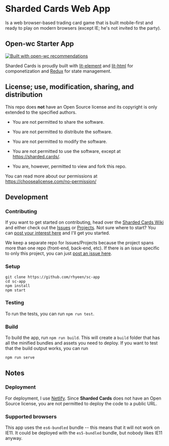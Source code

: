 # Sharded Cards Web App
Is a web browser-based trading card game that is built mobile-first and ready to play on modern browsers (except IE; he's not invited to the party).

## Open-wc Starter App

[![Built with open-wc recommendations](https://img.shields.io/badge/built%20with-open--wc-blue.svg)](https://github.com/open-wc)

Sharded Cards is proudly built with [lit-element](https://github.com/PolymerLabs/lit-element) and [lit-html](https://github.com/PolymerLabs/lit-html) for componetization and [Redux](https://redux.js.org/) for state management.

## License; use, modification, sharing, and distribution

This repo does **not** have an Open Source license and its copyright is only extended to the specified authors.
* You are not permitted to share the software.
* You are not permitted to distribute the software.
* You are not permitted to modify the software.
* You are not permitted to use the software, except at https://sharded.cards/.

* You are, however, permitted to view and fork this repo.

You can read more about our permissions at https://choosealicense.com/no-permission/

## Development

### Contributing

If you want to get started on contributing, head over the [Sharded Cards Wiki](https://github.com/rhyeen/shardedcards) and either check out the [Issues](https://github.com/rhyeen/shardedcards/issues) or [Projects](https://github.com/rhyeen/shardedcards/projects).  Not sure where to start?  You can [post your interest here](https://github.com/rhyeen/shardedcards/issues/2) and I'll get you started.

We keep a separate repo for Issues/Projects because the project spans more than one repo (front-end, back-end, etc).  If there is an issue specific to only this project, you can just [post an issue here](https://github.com/rhyeen/sc-app/issues).

### Setup

```
git clone https://github.com/rhyeen/sc-app
cd sc-app
npm install
npm start
```

### Testing

To run the tests, you can run `npm run test`.

### Build

To build the app, run `npm run build`. This will create a `build` folder that has all the minified 
bundles and assets you need to deploy. If you want to test that the build output works, you can run

```
npm run serve
```

## Notes

### Deployment

For deployment, I use [Netlify](https://www.netlify.com/). Since **Sharded Cards** does not have an Open Source license, you are not permitted to deploy the code to a public URL.

### Supported browsers
This app uses the `es6-bundled` bundle -- this means that it will not work on IE11. It could be deployed with the `es5-bundled` bundle, but nobody likes IE11 anyway.